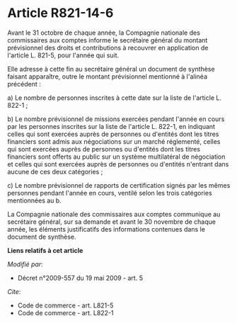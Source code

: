 # Article R821-14-6

Avant le 31 octobre de chaque année, la Compagnie nationale des commissaires aux comptes informe le secrétaire général du
montant prévisionnel des droits et contributions à recouvrer en application de l'article L. 821-5, pour l'année qui suit. 

Elle adresse à cette fin au secrétaire général un document de synthèse faisant apparaître, outre le montant prévisionnel
mentionné à l'alinéa précédent : 

a) Le nombre de personnes inscrites à cette date sur la liste de l'article L. 822-1 ; 

b) Le nombre prévisionnel de missions exercées pendant l'année en cours par les personnes inscrites sur la liste de l'article
L. 822-1, en indiquant celles qui sont exercées auprès de personnes ou d'entités dont les titres financiers sont admis aux
négociations sur un marché réglementé, celles qui sont exercées auprès de personnes ou d'entités dont les titres financiers
sont offerts au public sur un système multilatéral de négociation et celles qui sont exercées auprès de personnes ou
d'entités n'entrant dans aucune de ces deux catégories ; 

c) Le nombre prévisionnel de rapports de certification signés par les mêmes personnes pendant l'année en cours, ventilé selon
les trois catégories mentionnées au b. 

La Compagnie nationale des commissaires aux comptes communique au secrétaire général, sur sa demande et avant le 30 novembre
de chaque année, les éléments justificatifs des informations contenues dans le document de synthèse.

**Liens relatifs à cet article**

_Modifié par_:

  - Décret n°2009-557 du 19 mai 2009 - art. 5

_Cite_:

  - Code de commerce - art. L821-5
  - Code de commerce - art. L822-1
